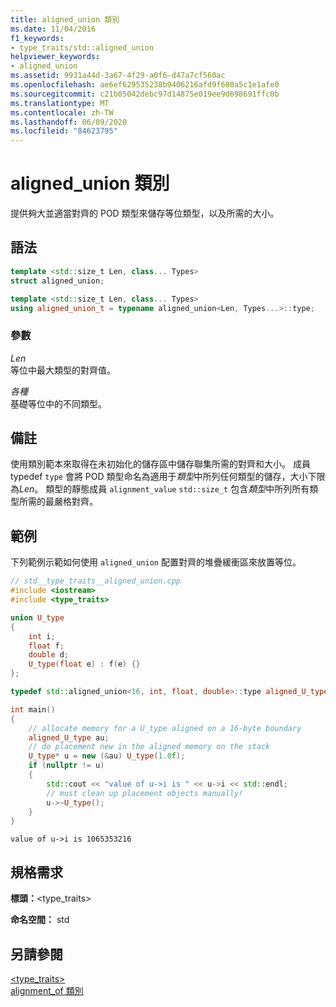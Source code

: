 ```yaml
---
title: aligned_union 類別
ms.date: 11/04/2016
f1_keywords:
- type_traits/std::aligned_union
helpviewer_keywords:
- aligned_union
ms.assetid: 9931a44d-3a67-4f29-a0f6-d47a7cf560ac
ms.openlocfilehash: ae6ef629535238b9406216afd9f680a5c1e1afe0
ms.sourcegitcommit: c21b05042debc97d14875e019ee9d698691ffc0b
ms.translationtype: MT
ms.contentlocale: zh-TW
ms.lasthandoff: 06/09/2020
ms.locfileid: "84623795"
---
```

# <a name="aligned_union-class"></a>aligned_union 類別

提供夠大並適當對齊的 POD 類型來儲存等位類型，以及所需的大小。

## <a name="syntax"></a>語法

```cpp
template <std::size_t Len, class... Types>
struct aligned_union;

template <std::size_t Len, class... Types>
using aligned_union_t = typename aligned_union<Len, Types...>::type;
```

### <a name="parameters"></a>參數

*Len*\
等位中最大類型的對齊值。

*各種*\
基礎等位中的不同類型。

## <a name="remarks"></a>備註

使用類別範本來取得在未初始化的儲存區中儲存聯集所需的對齊和大小。 成員 typedef `type` 會將 POD 類型命名為適用于*類型*中所列任何類型的儲存，大小下限為*Len*。 類型的靜態成員 `alignment_value` `std::size_t` 包含*類型*中所列所有類型所需的最嚴格對齊。

## <a name="example"></a>範例

下列範例示範如何使用 `aligned_union` 配置對齊的堆疊緩衝區來放置等位。

```cpp
// std__type_traits__aligned_union.cpp
#include <iostream>
#include <type_traits>

union U_type
{
    int i;
    float f;
    double d;
    U_type(float e) : f(e) {}
};

typedef std::aligned_union<16, int, float, double>::type aligned_U_type;

int main()
{
    // allocate memory for a U_type aligned on a 16-byte boundary
    aligned_U_type au;
    // do placement new in the aligned memory on the stack
    U_type* u = new (&au) U_type(1.0f);
    if (nullptr != u)
    {
        std::cout << "value of u->i is " << u->i << std::endl;
        // must clean up placement objects manually!
        u->~U_type();
    }
}
```

```Output
value of u->i is 1065353216
```

## <a name="requirements"></a>規格需求

**標頭：**\<type_traits>

**命名空間：** std

## <a name="see-also"></a>另請參閱

[<type_traits>](type-traits.md)\
[alignment_of 類別](alignment-of-class.md)
